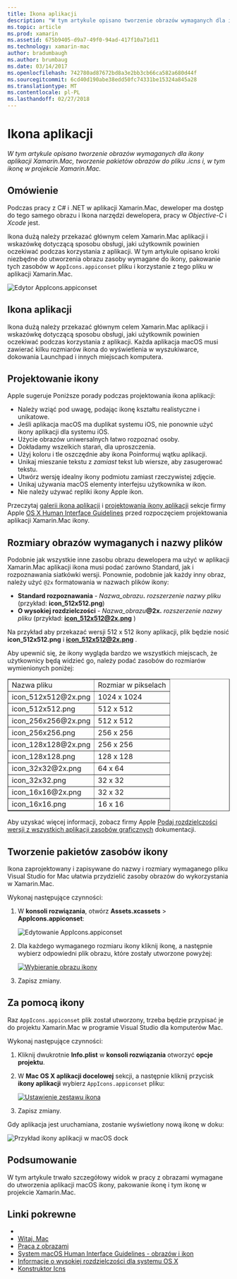 ```yaml
---
title: Ikona aplikacji
description: "W tym artykule opisano tworzenie obrazów wymaganych dla ikony aplikacji Xamarin.Mac, tworzenie pakietów obrazów do pliku .icns i, w tym ikonę w projekcie Xamarin.Mac."
ms.topic: article
ms.prod: xamarin
ms.assetid: 675b9405-d9a7-49f0-94ad-417f10a71d11
ms.technology: xamarin-mac
author: bradumbaugh
ms.author: brumbaug
ms.date: 03/14/2017
ms.openlocfilehash: 742780ad87672bd8a3e2bb3cb66ca582a680d44f
ms.sourcegitcommit: 6cd40d190abe38edd50fc74331be15324a845a28
ms.translationtype: MT
ms.contentlocale: pl-PL
ms.lasthandoff: 02/27/2018
---
```

# <a name="application-icon"></a>Ikona aplikacji

_W tym artykule opisano tworzenie obrazów wymaganych dla ikony aplikacji Xamarin.Mac, tworzenie pakietów obrazów do pliku .icns i, w tym ikonę w projekcie Xamarin.Mac._


## <a name="overview"></a>Omówienie

Podczas pracy z C# i .NET w aplikacji Xamarin.Mac, deweloper ma dostęp do tego samego obrazu i Ikona narzędzi dewelopera, pracy w *Objective-C* i *Xcode* jest.

Ikona dużą należy przekazać głównym celem Xamarin.Mac aplikacji i wskazówkę dotyczącą sposobu obsługi, jaki użytkownik powinien oczekiwać podczas korzystania z aplikacji. W tym artykule opisano kroki niezbędne do utworzenia obrazu zasoby wymagane do ikony, pakowanie tych zasobów w `AppIcons.appiconset` pliku i korzystanie z tego pliku w aplikacji Xamarin.Mac.

![Edytor AppIcons.appiconset](app-icon-images/intro01.png "AppIcons.appiconset edytora")


## <a name="application-icon"></a>Ikona aplikacji

Ikona dużą należy przekazać głównym celem Xamarin.Mac aplikacji i wskazówkę dotyczącą sposobu obsługi, jaki użytkownik powinien oczekiwać podczas korzystania z aplikacji. Każda aplikacja macOS musi zawierać kilku rozmiarów ikona do wyświetlenia w wyszukiwarce, dokowania Launchpad i innych miejscach komputera.


## <a name="designing-the-icon"></a>Projektowanie ikony

Apple sugeruje Poniższe porady podczas projektowania ikona aplikacji:

- Należy wziąć pod uwagę, podając ikonę kształtu realistyczne i unikatowe.
- Jeśli aplikacja macOS ma duplikat systemu iOS, nie ponownie użyć ikony aplikacji dla systemu iOS.
- Użycie obrazów uniwersalnych łatwo rozpoznać osoby.
- Dokładamy wszelkich starań, dla uproszczenia.
- Użyj koloru i tle oszczędnie aby ikona Poinformuj wątku aplikacji.
- Unikaj mieszanie tekstu z _zamiast_ tekst lub wiersze, aby zasugerować tekstu.
- Utwórz wersję idealny ikony podmiotu zamiast rzeczywistej zdjęcie.
- Unikaj używania macOS elementy interfejsu użytkownika w ikon.
- Nie należy używać repliki ikony Apple ikon.

Przeczytaj [galerii ikona aplikacji](https://developer.apple.com/library/mac/documentation/UserExperience/Conceptual/OSXHIGuidelines/Gallery.html#//apple_ref/doc/uid/20000957-CH88-SW1) i [projektowania ikony aplikacji](https://developer.apple.com/library/mac/documentation/UserExperience/Conceptual/OSXHIGuidelines/Designing.html#//apple_ref/doc/uid/20000957-CH87-SW1) sekcje firmy Apple [OS X Human Interface Guidelines](https://developer.apple.com/library/mac/documentation/UserExperience/Conceptual/OSXHIGuidelines/) przed rozpoczęciem projektowania aplikacji Xamarin.Mac ikony.


## <a name="required-image-sizes-and-filenames"></a>Rozmiary obrazów wymaganych i nazwy plików

Podobnie jak wszystkie inne zasobu obrazu dewelopera ma użyć w aplikacji Xamarin.Mac aplikacji ikona musi podać zarówno Standard, jak i rozpoznawania siatkówki wersji. Ponownie, podobnie jak każdy inny obraz, należy użyć `@2x` formatowania w nazwach plików ikony:

- **Standard rozpoznawania**  - _Nazwa_obrazu_**.** _rozszerzenie nazwy pliku_ (przykład: **icon_512x512.png**)
- **O wysokiej rozdzielczości**  - _Nazwa_obrazu_**@2x.** _rozszerzenie nazwy pliku_ (przykład:  **icon_512x512@2x.png** )

Na przykład aby przekazać wersji 512 x 512 ikony aplikacji, plik będzie nosić **icon_512x512.png** i  **icon_512x512@2x.png** .

Aby upewnić się, że ikony wygląda bardzo we wszystkich miejscach, że użytkownicy będą widzieć go, należy podać zasobów do rozmiarów wymienionych poniżej:

<table width="100%" border="1px">
<tr>
    <td>Nazwa pliku</td>
    <td>Rozmiar w pikselach</td>
</tr>
<tr>
    <td>icon_512x512@2x.png</td>
    <td>1024 x 1024</td>
</tr>
<tr>
    <td>icon_512x512.png</td>
    <td>512 x 512</td>
</tr>
<tr>
    <td>icon_256x256@2x.png</td>
    <td>512 x 512</td>
</tr>
<tr>
    <td>icon_256x256.png</td>
    <td>256 x 256</td>
</tr>
<tr>
    <td>icon_128x128@2x.png</td>
    <td>256 x 256</td>
</tr>
<tr>
    <td>icon_128x128.png</td>
    <td>128 x 128</td>
</tr>
<tr>
    <td>icon_32x32@2x.png</td>
    <td>64 x 64</td>
</tr>
<tr>
    <td>icon_32x32.png</td>
    <td>32 x 32</td>
</tr>
<tr>
    <td>icon_16x16@2x.png</td>
    <td>32 x 32</td>
</tr>
<tr>
    <td>icon_16x16.png</td>
    <td>16 x 16</td>
</tr>
</table>

Aby uzyskać więcej informacji, zobacz firmy Apple [Podaj rozdzielczości wersji z wszystkich aplikacji zasobów graficznych](https://developer.apple.com/library/mac/documentation/GraphicsAnimation/Conceptual/HighResolutionOSX/Optimizing/Optimizing.html#//apple_ref/doc/uid/TP40012302-CH7-SW3) dokumentacji.


## <a name="packaging-the-icon-resources"></a>Tworzenie pakietów zasobów ikony

Ikona zaprojektowany i zapisywane do nazwy i rozmiary wymaganego pliku Visual Studio for Mac ułatwia przydzielić zasoby obrazów do wykorzystania w Xamarin.Mac.

Wykonaj następujące czynności:

1. W **konsoli rozwiązania**, otwórz **Assets.xcassets** > **AppIcons.appiconset**: 

    ![Edytowanie AppIcons.appiconset](app-icon-images/intro01.png "edycji AppIcons.appiconset")
2. Dla każdego wymaganego rozmiaru ikony kliknij ikonę, a następnie wybierz odpowiedni plik obrazu, które zostały utworzone powyżej: 

    [![Wybieranie obrazu ikony](app-icon-images/intro02.png "Wybieranie obrazu ikony")](app-icon-images/intro02-large.png)
3. Zapisz zmiany.


## <a name="using-the-icon"></a>Za pomocą ikony

Raz `AppIcons.appiconset` plik został utworzony, trzeba będzie przypisać je do projektu Xamarin.Mac w programie Visual Studio dla komputerów Mac.

Wykonaj następujące czynności:

1. Kliknij dwukrotnie **Info.plist** w **konsoli rozwiązania** otworzyć **opcje projektu**.
2. W **Mac OS X aplikacji docelowej** sekcji, a następnie kliknij przycisk **ikony aplikacji** wybierz `AppIcons.appiconset` pliku: 

    [![Ustawienie zestawu ikona](app-icon-images/icon01.png "ustawienie zestawu ikon")](app-icon-images/icon01-large.png)
3. Zapisz zmiany.

Gdy aplikacja jest uruchamiana, zostanie wyświetlony nową ikonę w doku:

![Przykład ikony aplikacji w macOS dock](app-icon-images/icon04.png "przykładem ikonę aplikacji macOS dock")


## <a name="summary"></a>Podsumowanie

W tym artykule trwało szczegółowy widok w pracy z obrazami wymagane do utworzenia aplikacji macOS ikony, pakowanie ikonę i tym ikonę w projekcie Xamarin.Mac.


## <a name="related-links"></a>Linki pokrewne

- [](https://developer.xamarin.com/samples/mac/MacImages/)
- [Witaj, Mac](~/mac/get-started/hello-mac.md)
- [Praca z obrazami](~/mac/app-fundamentals/image.md)
- [System macOS Human Interface Guidelines - obrazów i ikon](https://developer.apple.com/macos/human-interface-guidelines/icons-and-images/image-size-and-resolution/)
- [Informacje o wysokiej rozdzielczości dla systemu OS X](https://developer.apple.com/library/content/documentation/GraphicsAnimation/Conceptual/HighResolutionOSX/Introduction/Introduction.html)
- [Konstruktor Icns](https://itunes.apple.com/us/app/icns-builder/id554660130?mt=12)
